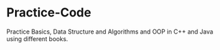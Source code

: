 # Practice-Code
Practice Basics, Data Structure and Algorithms and OOP in C++ and Java using different books.
